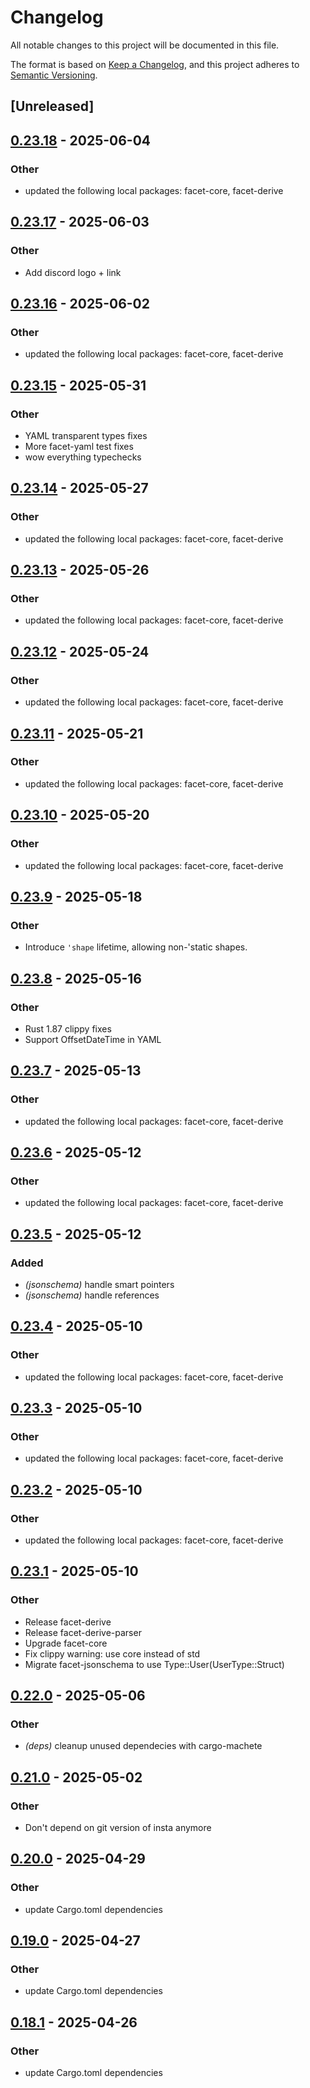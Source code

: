 # Changelog

All notable changes to this project will be documented in this file.

The format is based on [Keep a Changelog](https://keepachangelog.com/en/1.0.0/),
and this project adheres to [Semantic Versioning](https://semver.org/spec/v2.0.0.html).

## [Unreleased]

## [0.23.18](https://github.com/facet-rs/facet/compare/facet-jsonschema-v0.23.17...facet-jsonschema-v0.23.18) - 2025-06-04

### Other

- updated the following local packages: facet-core, facet-derive

## [0.23.17](https://github.com/facet-rs/facet/compare/facet-jsonschema-v0.23.16...facet-jsonschema-v0.23.17) - 2025-06-03

### Other

- Add discord logo + link

## [0.23.16](https://github.com/facet-rs/facet/compare/facet-jsonschema-v0.23.15...facet-jsonschema-v0.23.16) - 2025-06-02

### Other

- updated the following local packages: facet-core, facet-derive

## [0.23.15](https://github.com/facet-rs/facet/compare/facet-jsonschema-v0.23.14...facet-jsonschema-v0.23.15) - 2025-05-31

### Other

- YAML transparent types fixes
- More facet-yaml test fixes
- wow everything typechecks

## [0.23.14](https://github.com/facet-rs/facet/compare/facet-jsonschema-v0.23.13...facet-jsonschema-v0.23.14) - 2025-05-27

### Other

- updated the following local packages: facet-core, facet-derive

## [0.23.13](https://github.com/facet-rs/facet/compare/facet-jsonschema-v0.23.12...facet-jsonschema-v0.23.13) - 2025-05-26

### Other

- updated the following local packages: facet-core, facet-derive

## [0.23.12](https://github.com/facet-rs/facet/compare/facet-jsonschema-v0.23.11...facet-jsonschema-v0.23.12) - 2025-05-24

### Other

- updated the following local packages: facet-core, facet-derive

## [0.23.11](https://github.com/facet-rs/facet/compare/facet-jsonschema-v0.23.10...facet-jsonschema-v0.23.11) - 2025-05-21

### Other

- updated the following local packages: facet-core, facet-derive

## [0.23.10](https://github.com/facet-rs/facet/compare/facet-jsonschema-v0.23.9...facet-jsonschema-v0.23.10) - 2025-05-20

### Other

- updated the following local packages: facet-core, facet-derive

## [0.23.9](https://github.com/facet-rs/facet/compare/facet-jsonschema-v0.23.8...facet-jsonschema-v0.23.9) - 2025-05-18

### Other

- Introduce `'shape` lifetime, allowing non-'static shapes.

## [0.23.8](https://github.com/facet-rs/facet/compare/facet-jsonschema-v0.23.7...facet-jsonschema-v0.23.8) - 2025-05-16

### Other

- Rust 1.87 clippy fixes
- Support OffsetDateTime in YAML

## [0.23.7](https://github.com/facet-rs/facet/compare/facet-jsonschema-v0.23.6...facet-jsonschema-v0.23.7) - 2025-05-13

### Other

- updated the following local packages: facet-core, facet-derive

## [0.23.6](https://github.com/facet-rs/facet/compare/facet-jsonschema-v0.23.5...facet-jsonschema-v0.23.6) - 2025-05-12

### Other

- updated the following local packages: facet-core, facet-derive

## [0.23.5](https://github.com/facet-rs/facet/compare/facet-jsonschema-v0.23.4...facet-jsonschema-v0.23.5) - 2025-05-12

### Added

- *(jsonschema)* handle smart pointers
- *(jsonschema)* handle references

## [0.23.4](https://github.com/facet-rs/facet/compare/facet-jsonschema-v0.23.3...facet-jsonschema-v0.23.4) - 2025-05-10

### Other

- updated the following local packages: facet-core, facet-derive

## [0.23.3](https://github.com/facet-rs/facet/compare/facet-jsonschema-v0.23.2...facet-jsonschema-v0.23.3) - 2025-05-10

### Other

- updated the following local packages: facet-core, facet-derive

## [0.23.2](https://github.com/facet-rs/facet/compare/facet-jsonschema-v0.23.1...facet-jsonschema-v0.23.2) - 2025-05-10

### Other

- updated the following local packages: facet-core, facet-derive

## [0.23.1](https://github.com/facet-rs/facet/compare/facet-jsonschema-v0.23.0...facet-jsonschema-v0.23.1) - 2025-05-10

### Other

- Release facet-derive
- Release facet-derive-parser
- Upgrade facet-core
- Fix clippy warning: use core instead of std
- Migrate facet-jsonschema to use Type::User(UserType::Struct)

## [0.22.0](https://github.com/facet-rs/facet/compare/facet-jsonschema-v0.21.0...facet-jsonschema-v0.22.0) - 2025-05-06

### Other

- *(deps)* cleanup unused dependecies with cargo-machete

## [0.21.0](https://github.com/facet-rs/facet/compare/facet-jsonschema-v0.20.0...facet-jsonschema-v0.21.0) - 2025-05-02

### Other

- Don't depend on git version of insta anymore

## [0.20.0](https://github.com/facet-rs/facet/compare/facet-jsonschema-v0.19.0...facet-jsonschema-v0.20.0) - 2025-04-29

### Other

- update Cargo.toml dependencies

## [0.19.0](https://github.com/facet-rs/facet/compare/facet-jsonschema-v0.18.1...facet-jsonschema-v0.19.0) - 2025-04-27

### Other

- update Cargo.toml dependencies

## [0.18.1](https://github.com/facet-rs/facet/compare/facet-jsonschema-v0.18.0...facet-jsonschema-v0.18.1) - 2025-04-26

### Other

- update Cargo.toml dependencies
